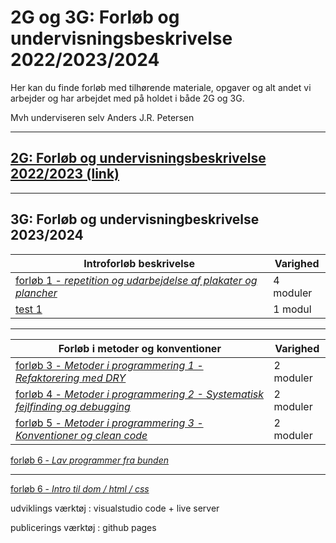 # 2G og 3G: Forløb og undervisningsbeskrivelse 2022/2023/2024

Her kan du finde forløb med tilhørende materiale, opgaver og alt andet vi arbejder og har arbejdet med på holdet i både 2G og 3G.

Mvh underviseren selv Anders J.R. Petersen

---

## [2G: Forløb og undervisningsbeskrivelse 2022/2023 (link)](forlob_2i2/README_2i2.md)    

---
## 3G: Forløb og undervisningbeskrivelse 2023/2024

| Introforløb beskrivelse      | Varighed |
| ----------- | ----------- |
| [forløb 1 - *repetition og udarbejdelse af plakater og plancher*](forlob1_repetition/forlob1_rep.md)      | 4 moduler       |
| [test 1]()   | 1 modul        |


---

| Forløb i metoder og konventioner                                                  | Varighed |
| -----------                                                                       | ----------- |
| [forløb 3 - *Metoder i programmering 1 - Refaktorering med DRY*]()                | 2 moduler |
| [forløb 4 - *Metoder i programmering 2 - Systematisk fejlfinding og debugging*]() | 2 moduler |
| [forløb 5 - *Metoder i programmering 3 - Konventioner og clean code*]()           | 2 moduler |

[forløb 6 - *Lav programmer fra bunden*]()

---

[forløb 6 - *Intro til dom / html / css*]()



udviklings værktøj : visualstudio code + live server

publicerings værktøj : github pages



